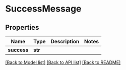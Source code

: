 # SuccessMessage

## Properties
Name | Type | Description | Notes
------------ | ------------- | ------------- | -------------
**success** | **str** |  | 

[[Back to Model list]](../README.md#documentation-for-models) [[Back to API list]](../README.md#documentation-for-api-endpoints) [[Back to README]](../README.md)


